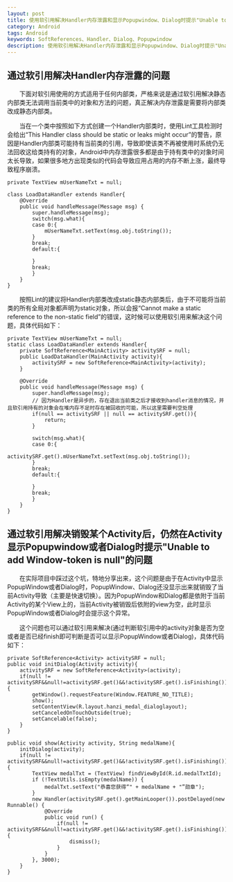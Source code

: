 ```yaml
---
layout: post
title: 使用软引用解决Handler内存泄露和显示Popupwindow、Dialog时提示"Unable to add Window-token is null"的问题
category: Android
tags: Android
keywords: SoftReferences、Handler、Dialog、Popupwindow
description: 使用软引用解决Handler内存泄露和显示Popupwindow、Dialog时提示"Unable to add Window-token is null"的问题
---
```


## 通过软引用解决Handler内存泄露的问题

&emsp;&emsp;下面对软引用使用的方式适用于任何内部类，严格来说是通过软引用解决静态内部类无法调用当前类中的对象和方法的问题，真正解决内存泄露是需要将内部类改成静态内部类。

&emsp;&emsp;当在一个类中按照如下方式创建一个Handler内部类时，使用Lint工具检测时会给出“This Handler class should be static or leaks might occur”的警告，原因是Handler内部类可能持有当前类的引用，导致即使该类不再被使用时系统仍无法回收这给类持有的对象，Android中内存泄露很多都是由于持有类中的对象时间太长导致，如果很多地方出现类似的代码会导致应用占用的内存不断上涨，最终导致程序崩溃。

	private TextView mUserNameTxt = null;

    class LoadDataHandler extends Handler{
		@Override
		public void handleMessage(Message msg) {
			super.handleMessage(msg);
			switch(msg.what){
			case 0:{
				mUserNameTxt.setText(msg.obj.toString());
			}
			break;
			default:{
				
			}
			break;
			}
		}
    }

&emsp;&emsp;按照Lint的建议将Handler内部类改成static静态内部类后，由于不可能将当前类的所有全局对象都声明为static对象，所以会报“Cannot make a static reference to the non-static field”的错误，这时候可以使用软引用来解决这个问题，具体代码如下：

	private TextView mUserNameTxt = null;
    static class LoadDataHandler extends Handler{
    	private SoftReference<MainActivity> activitySRF = null;
    	public LoadDataHandler(MainActivity activity){
    		activitySRF = new SoftReference<MainActivity>(activity);
    	}
    	
		@Override
		public void handleMessage(Message msg) {
			super.handleMessage(msg);
			// 因为Handler是异步的，存在退出当前类之后才接收到handler消息的情况，并且软引用持有的对象会在堆内存不足时存在被回收的可能，所以这里需要判空处理
			if(null == activitySRF || null == activitySRF.get()){
				return;
			}
			
			switch(msg.what){
			case 0:{
				activitySRF.get().mUserNameTxt.setText(msg.obj.toString());
			}
			break;
			default:{
				
			}
			break;
			}
		}
    }

## 通过软引用解决销毁某个Activity后，仍然在Activity显示Popupwindow或者Dialog时提示"Unable to add Window-token is null"的问题

&emsp;&emsp;在实际项目中踩过这个坑，特地分享出来，这个问题是由于在Activity中显示PopupWindow或者Dialog时，PopupWindow、Dialog还没显示出来就销毁了当前Activity导致（主要是快速切换）。因为PopupWindow和Dialog都是依附于当前Activity的某个View上的，当前Activity被销毁后依附的view为空，此时显示PopupWindow或者Dialog时会提示这个异常。

&emsp;&emsp;这个问题也可以通过软引用来解决(通过判断软引用中的activity对象是否为空或者是否已经finish即可判断是否可以显示PopupWindow或者Dialog)，具体代码如下：
	
	private SoftReference<Activity> activitySRF = null;
	public void initDialog(Activity activity){
		activitySRF = new SoftReference<Activity>(activity);
		if(null != activitySRF&&null!=activitySRF.get()&&!activitySRF.get().isFinishing()){
			getWindow().requestFeature(Window.FEATURE_NO_TITLE);
			show();
			setContentView(R.layout.hanzi_medal_dialoglayout);
			setCanceledOnTouchOutside(true);
	        setCancelable(false);
		}
	}
	
	public void show(Activity activity, String medalName){
		initDialog(activity);
		if(null != activitySRF&&null!=activitySRF.get()&&!activitySRF.get().isFinishing()){
			TextView medalTxt = (TextView) findViewById(R.id.medalTxtId);
			if (!TextUtils.isEmpty(medalName)) {
				medalTxt.setText("恭喜您获得“" + medalName + "”勋章");
			}
			new Handler(activitySRF.get().getMainLooper()).postDelayed(new Runnable() {
				@Override
				public void run() {
					if(null != activitySRF&&null!=activitySRF.get()&&!activitySRF.get().isFinishing()){
						dismiss();
					}
				}
			}, 3000);
		}
	}


